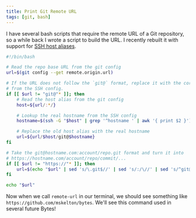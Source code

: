 ```yaml
---
title: Print Git Remote URL
tags: [git, bash]
---
```


I have several bash scripts that require the remote URL of a Git
repository, so a while back I wrote a script to build the URL. I recently
rebuilt it with support for
[SSH host aliases](https://mskelton.dev/bytes/multi-account-ssh-authentication-for-git).

```bash /usr/local/bin/remote-url
#!/bin/bash

# Read the repo base URL from the git config
url=$(git config --get remote.origin.url)

# If the URL does not follow the `git@` format, replace it with the correct one
# from the SSH config.
if [[ $url != "git@"* ]]; then
	# Read the host alias from the git config
	host=${url/:*/}

	# Lookup the real hostname from the SSH config
	hostname=$(ssh -G "$host" | grep '^hostname ' | awk '{ print $2 }')

	# Replace the old host alias with the real hostname
	url=${url/$host/git@$hostname}
fi

# Take the git@hostname.com:account/repo.git format and turn it into
# https://hostname.com/account/repo/commit/...
if [[ $url != "https://"* ]]; then
	url=$(echo "$url" | sed 's/\.git$//' | sed 's/:/\//' | sed 's/^git@/https:\/\//')
fi

echo "$url"
```

Now when we call `remote-url` in our terminal, we should see something like
`https://github.com/mskelton/bytes`. We'll see this command used in several
future Bytes!
